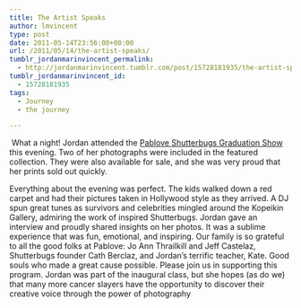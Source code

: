 ```yaml
---
title: The Artist Speaks
author: lmvincent
type: post
date: 2011-05-14T23:56:00+00:00
url: /2011/05/14/the-artist-speaks/
tumblr_jordanmarinvincent_permalink:
  - http://jordanmarinvincent.tumblr.com/post/15728181935/the-artist-speaks
tumblr_jordanmarinvincent_id:
  - 15728181935
tags:
  - Journey
  - the journey

---
```

<div>
  <p>
     What a night! Jordan attended the <a href="http://pablove.org/galleryshow2011/" target="_blank" rel="noopener">Pablove Shutterbugs Graduation Show</a> this evening. Two of her photographs were included in the featured collection. They were also available for sale, and she was very proud that her prints sold out quickly.
  </p>
</div>

Everything about the evening was perfect. The kids walked down a red carpet and had their pictures taken in Hollywood style as they arrived. A DJ spun great tunes as survivors and celebrities mingled around the Kopeikin Gallery, admiring the work of inspired Shutterbugs. Jordan gave an interview and proudly shared insights on her photos. It was a sublime experience that was fun, emotional, and inspiring. Our family is so grateful to all the good folks at Pablove: Jo Ann Thrailkill and Jeff Castelaz, Shutterbugs founder Cath Berclaz, and Jordan’s terrific teacher, Kate. Good souls who made a great cause possible. Please join us in supporting this program. Jordan was part of the inaugural class, but she hopes (as do we) that many more cancer slayers have the opportunity to discover their creative voice through the power of photography

<div class="blogger-post-footer">
  <img loading="lazy" src="https://blogger.googleusercontent.com/tracker/9039099668816362935-7270579422699367813?l=jordansjourney2.blogspot.com" alt="" width="1" height="1" />
</div>